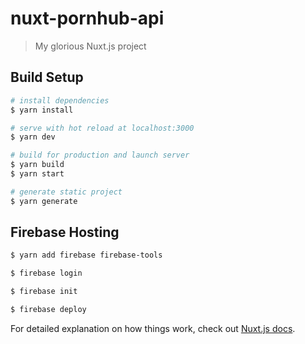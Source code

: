 # nuxt-pornhub-api

> My glorious Nuxt.js project

## Build Setup

```bash
# install dependencies
$ yarn install

# serve with hot reload at localhost:3000
$ yarn dev

# build for production and launch server
$ yarn build
$ yarn start

# generate static project
$ yarn generate
```

## Firebase Hosting

``` bash
$ yarn add firebase firebase-tools

$ firebase login

$ firebase init

$ firebase deploy
```

For detailed explanation on how things work, check out [Nuxt.js docs](https://nuxtjs.org).

